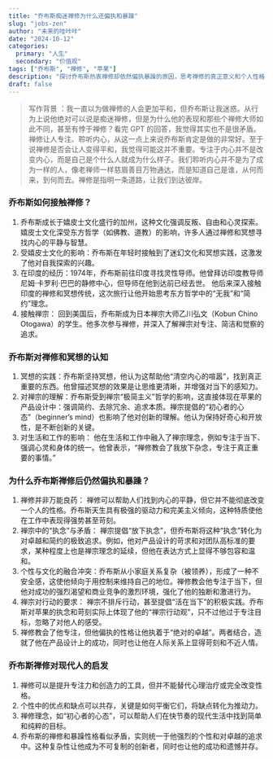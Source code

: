 ```yaml
---
title: "乔布斯痴迷禅修为什么还偏执和暴躁"
slug: "jobs-zen"
author: "未来的哇咔咔"
date: "2024-10-12"
categories:
  primary: "人生"
  secondary: "价值观"
tags: ["乔布斯", "禅修", "苹果"]
description: "探讨乔布斯热衷禅修却依然偏执暴躁的原因，思考禅修的真正意义和个人性格的关系。"
draft: false
---
```


>写作背景 ：我一直以为做禅修的人会更加平和，但乔布斯让我迷惑。从行为上说他绝对可以说是痴迷禅修，但是为什么他的表现和那些个禅修大师如此不同，甚至有悖于禅修？看完 GPT 的回答，我觉得其实也不是很矛盾。禅修让人专注、聆听内心，从这一点上来说乔布斯肯定是做的非常好。至于说禅修是否会让人变得平和，我觉得可能这并不重要。专注于内心并不是改变内心，而是自己是个什么人就成为什么样子。我们聆听内心并不是为了成为一样的人，像老禅师一样慈眉善目万物通达，而是知道自己是谁，从何而来，到何而去。禅修是指明一条道路，让我们到达彼岸。
>
### 乔布斯如何接触禅修？

1. 乔布斯成长于嬉皮士文化盛行的加州，这种文化强调反叛、自由和心灵探索。嬉皮士文化深受东方哲学（如佛教、道教）的影响，许多人通过禅修和冥想寻找内心的平静与智慧。
2. 受嬉皮士文化的影响：乔布斯在年轻时接触到了迷幻文化和冥想实践，这激发了他对自我探索的兴趣。
3. 在印度的经历：1974年，乔布斯前往印度寻找灵性导师。他曾拜访印度教导师尼姆·卡罗利·巴巴的静修中心，但导师在他到达前已经去世。 他后来深入接触印度的禅修和冥想传统，这次旅行让他开始思考东方哲学中的“无我”和“简约”理念。
4. 接触禅宗： 回到美国后，乔布斯成为日本禅宗大师乙川弘文（Kobun Chino Otogawa）的学生。他多次参与禅修，并深入了解禅宗对专注、简洁和觉察的追求。

### 乔布斯对禅修和冥想的认知

1. 冥想的实践：乔布斯坚持冥想，他认为这帮助他“清空内心的喧嚣”，找到真正重要的东西。他曾描述冥想的效果是让思维更清晰，并增强对当下的感知力。
2. 对禅宗的理解：乔布斯受到禅宗“极简主义”哲学的影响，这直接体现在苹果的产品设计中：强调简约、去除冗余、追求本质。禅宗提倡的“初心者的心态”（beginner’s mind）也影响了他对创新的理解。他认为保持好奇心和开放性，是不断创新的关键。
3. 对生活和工作的影响： 他在生活和工作中融入了禅宗理念，例如专注于当下、强调心灵和身体的统一。他曾表示，“禅修教会了我放下杂念，专注于真正重要的事情。”

### 为什么乔布斯禅修后仍然偏执和暴躁？

1. 禅修并非万能良药： 禅修可以帮助人们找到内心的平静，但它并不能彻底改变一个人的性格。乔布斯天生具有极强的驱动力和完美主义倾向，这种特质使他在工作中表现得强势甚至苛刻。
2. 禅宗中的“执念”与矛盾： 禅宗提倡“放下执念”，但乔布斯将这种“执念”转化为对卓越和简约的极致追求。例如，他对产品设计的苛求和对团队高标准的要求，某种程度上也是禅宗理念的延续，但他在表达方式上显得不够包容和温和。
3. 个性与文化的融合冲突：乔布斯从小家庭关系复杂（被领养），形成了一种不安全感，这使他倾向于用控制来维持自己的地位。禅修教会他专注于当下，但他对成功的强烈渴望和商业竞争的激烈环境，强化了他的独断和激进行为。
4. 禅宗对行动的要求： 禅宗不排斥行动，甚至提倡“活在当下”的积极实践。乔布斯对苹果的执念和苛刻实际上体现了他的“禅宗行动观”，只不过他过于专注目标，忽略了对他人的感受。
5. 禅修教会了他专注，但他偏执的性格让他执着于“绝对的卓越”。两者结合，造就了他在产品设计上的成功，同时也让他在人际关系上显得苛刻和不近人情。
### 乔布斯禅修对现代人的启发

1. 禅修可以是提升专注力和创造力的工具，但并不能替代心理治疗或完全改变性格。
2. 个性中的优点和缺点可以共存，关键是如何平衡它们，将缺点转化为推动力。
3. 禅修理念，如“初心者的心态”，可以帮助人们在快节奏的现代生活中找到简单和纯粹的目标。
4. 乔布斯的禅修和暴躁性格看似矛盾，实则统一于他强烈的个性和对卓越的追求中。这种复杂性让他成为不可复制的创新者，同时也让他的成功和遗憾并存。
